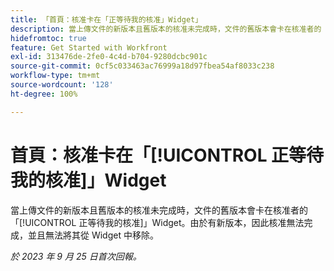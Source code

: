 ```yaml
---
title: 「首頁：核准卡在「正等待我的核准」Widget」
description: 當上傳文件的新版本且舊版本的核准未完成時，文件的舊版本會卡在核准者的「正等待我的核准」Widget。由於有新版本，因此核准無法完成，並且無法將其從 Widget 中移除。
hidefromtoc: true
feature: Get Started with Workfront
exl-id: 313476de-2fe0-4c4d-b704-9280dcbc901c
source-git-commit: 0cf5c033463ac76999a18d97fbea54af8033c238
workflow-type: tm+mt
source-wordcount: '128'
ht-degree: 100%

---
```


# 首頁：核准卡在「[!UICONTROL 正等待我的核准]」Widget

<!--on WF and WFP TOCs-->

當上傳文件的新版本且舊版本的核准未完成時，文件的舊版本會卡在核准者的「[!UICONTROL 正等待我的核准]」Widget。由於有新版本，因此核准無法完成，並且無法將其從 Widget 中移除。

_於 2023 年 9 月 25 日首次回報。_

